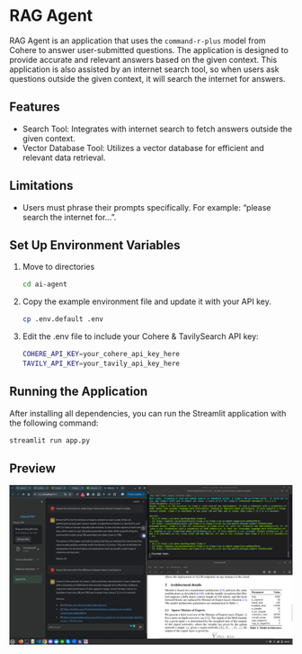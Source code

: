 # RAG Agent

RAG Agent is an application that uses the `command-r-plus` model from Cohere to answer user-submitted questions. The application is designed to provide accurate and relevant answers based on the given context. This application is also assisted by an internet search tool, so when users ask questions outside the given context, it will search the internet for answers.

## Features
- Search Tool: Integrates with internet search to fetch answers outside the given context.
- Vector Database Tool: Utilizes a vector database for efficient and relevant data retrieval.
## Limitations
- Users must phrase their prompts specifically. For example: “please search the internet for...”.

## Set Up Environment Variables

1. Move to directories
    ```bash
    cd ai-agent
    ```
2. Copy the example environment file and update it with your API key.
    ```bash
    cp .env.default .env
    ```
3. Edit the .env file to include your Cohere & TavilySearch API key:
    ```bash
    COHERE_API_KEY=your_cohere_api_key_here
    TAVILY_API_KEY=your_tavily_api_key_here
    ```
## Running the Application

After installing all dependencies, you can run the Streamlit application with the following command:
```bash
streamlit run app.py
```

## Preview

<img src="rag_agent.png">